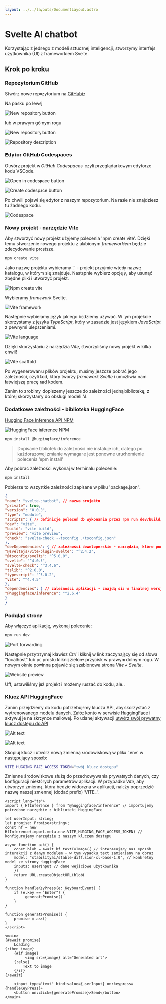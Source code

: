 ```yaml
---
layout: ../../layouts/DocumentLayout.astro
---
```


# Svelte AI chatbot

Korzystając z jednego z modeli sztucznej inteligencji, stworzymy interfejs użytkownika (UI) z frameworkiem Svelte.

## Krok po kroku

### Repozytorium GitHub

Stwórz nowe repozytorium na [GitHubie](https://github.com)

Na pasku po lewej

![New repository button](/public/svelte-chatbot/new-repository-shortcut.png)

lub w prawym górnym rogu

![New repository button](/public/svelte-chatbot/new-repository.png)

![Repository description](/public/svelte-chatbot/create-repository.png)

### Edytor GitHub Codespaces

Otwórz projekt w *GitHub Codespaces*, czyli przeglądarkowym edytorze kodu VSCode.

![Open in codespace button](/public/svelte-chatbot/open-in-codespace.png)

![Create codespace button](/public/svelte-chatbot/create-codespace.png)

Po chwili pojawi się edytor z naszym repozytorium. Na razie nie znajdziesz tu żadnego kodu.

![Codespace](/public/svelte-chatbot/codespace.png)

### Nowy projekt - narzędzie Vite

Aby stworzyć nowy projekt użyjemy polecenia 'npm create vite'. Dzięki temu stworzenie nowego projektu z ulubionym *frameworkiem* będzie zdecydowanie prostsze.

```bash
npm create vite
```

Jako nazwę projektu wybieramy '.' - projekt przyjmie wtedy nazwę katalogu, w którym się znajduje. Następnie wybierz opcję *y*, aby usunąć zbędne pliki i utworzyć projekt.

![Npm create vite](/public/svelte-chatbot/current-dir-not-empty.png)

Wybieramy *framework* Svelte.

![Vite framework](/public/svelte-chatbot/vite-framework.png)

Następnie wybieramy język jakiego będziemy używać.
W tym projekcie skorzystamy z języka *TypeScript*, który w zasadzie jest językiem *JavaScript* z pewnymi ulepszeniami.

![Vite language](/public/svelte-chatbot/vite-language.png)

Dzięki skorzystaniu z narzędzia *Vite*, stworzyliśmy nowy projekt w kilka chwil!

![Vite scaffold](/public/svelte-chatbot/install-dependencies.png)

Po wygenerowaniu plików projektu, musimy jeszcze pobrać jego zależności, czyli kod, który tworzy *framework* *Svelte* i umożliwia nam łatwiejszą pracę nad kodem.

Zanim to zrobimy, dopiszemy jeszcze do zależności jedną bibliotekę, z której skorzystamy do obsługi modeli AI.

### Dodatkowe zależności - biblioteka HuggingFace

[Hugging Face Inference API NPM](https://www.npmjs.com/package/@huggingface/inference?activeTab=readme)

![HuggingFace inference NPM](/public/svelte-chatbot/huggingface-inference-npm.png)

```bash
npm install @huggingface/inference
```

> Dopisanie bibliotek do zależności nie instaluje ich, dlatego po każdorazowej zmianie wymagane jest ponowne uruchomienie polecenia 'npm install'

Aby pobrać zależności wykonaj w terminalu polecenie:

```bash
npm install
```

Pobierze to wszystkie zależności zapisane w pliku 'package.json'.

```json
{
"name": "svelte-chatbot", // nazwa projektu
"private": true,
"version": "0.0.0",
"type": "module",
"scripts": { // definicje poleceń do wykonania przez npm run dev/build/preview/check
"dev": "vite",
"build": "vite build",
"preview": "vite preview",
"check": "svelte-check --tsconfig ./tsconfig.json"
},
"devDependencies": { // zależności deweloperskie - narzędzia, które pomagają nam pisać kod
"@sveltejs/vite-plugin-svelte": "^2.4.2",
"@tsconfig/svelte": "^5.0.0",
"svelte": "^4.0.5",
"svelte-check": "^3.4.6",
"tslib": "^2.6.0",
"typescript": "^5.0.2",
"vite": "^4.4.5"
},
"dependencies": { // zależności aplikacji - znajdą się w finalnej wersji aplikacji
"@huggingface/inference": "^2.6.4"
}
}
```

### Podgląd strony

Aby włączyć aplikację, wykonaj polecenie:

```bash
npm run dev
```

![Port forwarding](/public/svelte-chatbot/port-forwarding.png)

Następnie przytrzymaj klawisz *Ctrl* i kliknij w link zaczynający się od słowa "localhost" lub po prostu kliknij zielony przycisk w prawym dolnym rogu. W nowym oknie powinna pojawić się szablonowa strona *Vite + Svelte*.

![Website preview](/public/svelte-chatbot/svelte-vite-template.png)

Uff, ustawiliśmy już projekt i możemy ruszać do kodu, ale...

### Klucz API HuggingFace

Zanim przejdziemy do kodu potrzebujemy klucza API, aby skorzystać z wytrenowanego modelu danych. Załóż konto w serwisie [HuggingFace](https://huggingface.co/) i aktywuj je na skrzynce mailowej. Po udanej aktywacji [utwórz swój prywatny klucz dostępu do API](https://huggingface.co/settings/tokens)

![Alt text](/public/svelte-chatbot/hugging-face-token.png)

![Alt text](/public/svelte-chatbot/hugging-face-new-token.png)

Skopiuj klucz i utwórz nową zmienną środowiskową w pliku '.env' w następujący sposób:

```bash
VITE_HUGGING_FACE_ACCESS_TOKEN="twój klucz dostępu"
```

Zmienne środowiskowe służą do przechowywania prywatnych danych, czy konfiguracji niektórych parametrów aplikacji.
W przypadku *Vite*, aby utworzyć zmienną, która będzie widoczna w aplikacji, należy poprzedzić nazwę naszej zmiennej (dodać prefix) 'VITE_'.


```svelte
<script lang="ts">
import { HfInference } from "@huggingface/inference" // importujemy potrzebne narzędzie z biblioteki HuggingFace

let userInput: string;
let promise: Promise<string>;
const hf = new HfInference(import.meta.env.VITE_HUGGING_FACE_ACCESS_TOKEN) // konfigurujemy narzędzie z naszym kluczem dostępu

async function ask() {
    const blob = await hf.textToImage({ // interesujący nas sposób interakcji z danym modelem - w tym wypadku text zamieniany na obraz
    model: "stabilityai/stable-diffusion-xl-base-1.0", // konkretny model ze strony HuggingFace
    inputs: userInput // dane wejściowe użytkownika
    })
    return URL.createObjectURL(blob)
}

function handleKeyPress(e: KeyboardEvent) {
    if (e.key == "Enter") {
         generatePromise()
    }
}

function generatePromise() {
    promise = ask()
}
</script>

<main>
{#await promise}
    Loading
{:then image}
    {#if image}
         <img src={image} alt="Generated art">
    {:else}
        Text to image
    {/if}
{/await}

    <input type="text" bind:value={userInput} on:keypress={handleKeyPress}>
    <button on:click={generatePromise}>Send</button>
</main>
```

